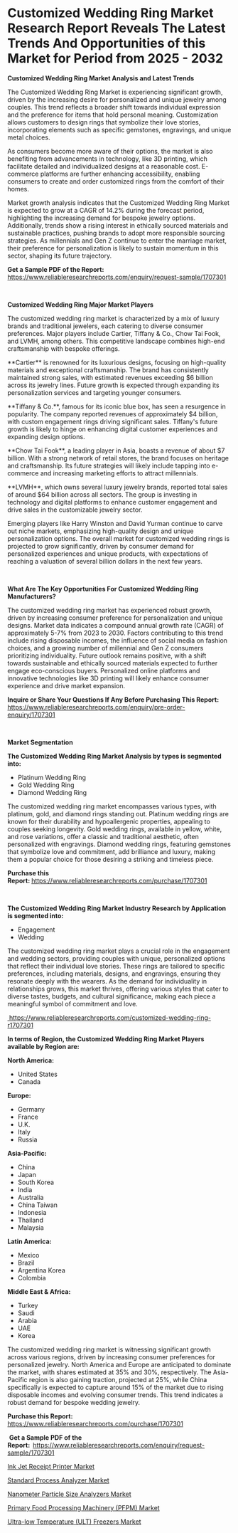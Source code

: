 <p><h1>Customized Wedding Ring Market Research Report Reveals The Latest Trends And Opportunities of this Market for Period from 2025 - 2032</h1></p><p><strong>Customized Wedding Ring Market Analysis and Latest Trends</strong></p>
<p><p>The Customized Wedding Ring Market is experiencing significant growth, driven by the increasing desire for personalized and unique jewelry among couples. This trend reflects a broader shift towards individual expression and the preference for items that hold personal meaning. Customization allows customers to design rings that symbolize their love stories, incorporating elements such as specific gemstones, engravings, and unique metal choices. </p><p>As consumers become more aware of their options, the market is also benefiting from advancements in technology, like 3D printing, which facilitate detailed and individualized designs at a reasonable cost. E-commerce platforms are further enhancing accessibility, enabling consumers to create and order customized rings from the comfort of their homes.</p><p>Market growth analysis indicates that the Customized Wedding Ring Market is expected to grow at a CAGR of 14.2% during the forecast period, highlighting the increasing demand for bespoke jewelry options. Additionally, trends show a rising interest in ethically sourced materials and sustainable practices, pushing brands to adopt more responsible sourcing strategies. As millennials and Gen Z continue to enter the marriage market, their preference for personalization is likely to sustain momentum in this sector, shaping its future trajectory.</p></p>
<p><strong>Get a Sample PDF of the Report:&nbsp;</strong> <a href="https://www.reliableresearchreports.com/enquiry/request-sample/1707301?utm_campaign=112&utm_medium=2&utm_source=Github&utm_content=ia&utm_term=28022025&utm_id=customized-wedding-ring">https://www.reliableresearchreports.com/enquiry/request-sample/1707301</a></p>
<p>&nbsp;</p>
<p><strong>Customized Wedding Ring Major Market Players</strong></p>
<p><p>The customized wedding ring market is characterized by a mix of luxury brands and traditional jewelers, each catering to diverse consumer preferences. Major players include Cartier, Tiffany & Co., Chow Tai Fook, and LVMH, among others. This competitive landscape combines high-end craftsmanship with bespoke offerings.</p><p>**Cartier** is renowned for its luxurious designs, focusing on high-quality materials and exceptional craftsmanship. The brand has consistently maintained strong sales, with estimated revenues exceeding $6 billion across its jewelry lines. Future growth is expected through expanding its personalization services and targeting younger consumers.</p><p>**Tiffany & Co.**, famous for its iconic blue box, has seen a resurgence in popularity. The company reported revenues of approximately $4 billion, with custom engagement rings driving significant sales. Tiffany's future growth is likely to hinge on enhancing digital customer experiences and expanding design options.</p><p>**Chow Tai Fook**, a leading player in Asia, boasts a revenue of about $7 billion. With a strong network of retail stores, the brand focuses on heritage and craftsmanship. Its future strategies will likely include tapping into e-commerce and increasing marketing efforts to attract millennials.</p><p>**LVMH**, which owns several luxury jewelry brands, reported total sales of around $64 billion across all sectors. The group is investing in technology and digital platforms to enhance customer engagement and drive sales in the customizable jewelry sector.</p><p>Emerging players like Harry Winston and David Yurman continue to carve out niche markets, emphasizing high-quality design and unique personalization options. The overall market for customized wedding rings is projected to grow significantly, driven by consumer demand for personalized experiences and unique products, with expectations of reaching a valuation of several billion dollars in the next few years.</p></p>
<p>&nbsp;</p>
<p><strong>What Are The Key Opportunities For Customized Wedding Ring Manufacturers?</strong></p>
<p><p>The customized wedding ring market has experienced robust growth, driven by increasing consumer preference for personalization and unique designs. Market data indicates a compound annual growth rate (CAGR) of approximately 5-7% from 2023 to 2030. Factors contributing to this trend include rising disposable incomes, the influence of social media on fashion choices, and a growing number of millennial and Gen Z consumers prioritizing individuality. Future outlook remains positive, with a shift towards sustainable and ethically sourced materials expected to further engage eco-conscious buyers. Personalized online platforms and innovative technologies like 3D printing will likely enhance consumer experience and drive market expansion.</p></p>
<p><strong>Inquire or Share Your Questions If Any Before Purchasing This Report:</strong> <a href="https://www.reliableresearchreports.com/enquiry/pre-order-enquiry/1707301?utm_campaign=112&utm_medium=2&utm_source=Github&utm_content=ia&utm_term=28022025&utm_id=customized-wedding-ring">https://www.reliableresearchreports.com/enquiry/pre-order-enquiry/1707301</a></p>
<p>&nbsp;</p>
<p><strong>Market Segmentation</strong></p>
<p><strong>The Customized Wedding Ring Market Analysis by types is segmented into:</strong></p>
<p><ul><li>Platinum Wedding Ring</li><li>Gold Wedding Ring</li><li>Diamond Wedding Ring</li></ul></p>
<p><p>The customized wedding ring market encompasses various types, with platinum, gold, and diamond rings standing out. Platinum wedding rings are known for their durability and hypoallergenic properties, appealing to couples seeking longevity. Gold wedding rings, available in yellow, white, and rose variations, offer a classic and traditional aesthetic, often personalized with engravings. Diamond wedding rings, featuring gemstones that symbolize love and commitment, add brilliance and luxury, making them a popular choice for those desiring a striking and timeless piece.</p></p>
<p><strong>Purchase this Report:&nbsp;</strong><a href="https://www.reliableresearchreports.com/purchase/1707301?utm_campaign=112&utm_medium=2&utm_source=Github&utm_content=ia&utm_term=28022025&utm_id=customized-wedding-ring">https://www.reliableresearchreports.com/purchase/1707301</a></p>
<p>&nbsp;</p>
<p><strong>The Customized Wedding Ring Market Industry Research by Application is segmented into:</strong></p>
<p><ul><li>Engagement</li><li>Wedding</li></ul></p>
<p><p>The customized wedding ring market plays a crucial role in the engagement and wedding sectors, providing couples with unique, personalized options that reflect their individual love stories. These rings are tailored to specific preferences, including materials, designs, and engravings, ensuring they resonate deeply with the wearers. As the demand for individuality in relationships grows, this market thrives, offering various styles that cater to diverse tastes, budgets, and cultural significance, making each piece a meaningful symbol of commitment and love.</p></p>
<p><a href="https://www.reliableresearchreports.com/customized-wedding-ring-r1707301?utm_campaign=112&utm_medium=2&utm_source=Github&utm_content=ia&utm_term=28022025&utm_id=customized-wedding-ring">&nbsp;https://www.reliableresearchreports.com/customized-wedding-ring-r1707301</a></p>
<p><strong>In terms of Region, the Customized Wedding Ring Market Players available by Region are:</strong></p>
<p>
    <p> <strong> North America: </strong>
        <ul>
            <li>United States</li>
            <li>Canada</li>
        </ul>
        </p> 
    <p> <strong> Europe: </strong>
        <ul>
            <li>Germany</li>
            <li>France</li>
            <li>U.K.</li>
            <li>Italy</li>
            <li>Russia</li>
        </ul>
        </p> 
    <p> <strong> Asia-Pacific: </strong>
        <ul>
            <li>China</li>
            <li>Japan</li>
            <li>South Korea</li>
            <li>India</li>
            <li>Australia</li>
            <li>China Taiwan</li>
            <li>Indonesia</li>
            <li>Thailand</li>
            <li>Malaysia</li>
        </ul>
        </p> 
    <p> <strong> Latin America: </strong>
        <ul>
            <li>Mexico</li>
            <li>Brazil</li>
            <li>Argentina Korea</li>
            <li>Colombia</li>
        </ul>
        </p> 
    <p> <strong> Middle East & Africa: </strong>
        <ul>
            <li>Turkey</li>
            <li>Saudi</li>
            <li>Arabia</li>
            <li>UAE</li>
            <li>Korea</li>
        </ul>
    </p>
    </p>
<p><p>The customized wedding ring market is witnessing significant growth across various regions, driven by increasing consumer preferences for personalized jewelry. North America and Europe are anticipated to dominate the market, with shares estimated at 35% and 30%, respectively. The Asia-Pacific region is also gaining traction, projected at 25%, while China specifically is expected to capture around 15% of the market due to rising disposable incomes and evolving consumer trends. This trend indicates a robust demand for bespoke wedding jewelry.</p></p>
<p><strong>Purchase this Report: </strong><a href="https://www.reliableresearchreports.com/purchase/1707301?utm_campaign=112&utm_medium=2&utm_source=Github&utm_content=ia&utm_term=28022025&utm_id=customized-wedding-ring">https://www.reliableresearchreports.com/purchase/1707301</a></p>
<p>&nbsp;<strong>Get a Sample PDF of the Report:&nbsp;&nbsp;</strong><a href="https://www.reliableresearchreports.com/enquiry/request-sample/1707301?utm_campaign=112&utm_medium=2&utm_source=Github&utm_content=ia&utm_term=28022025&utm_id=customized-wedding-ring">https://www.reliableresearchreports.com/enquiry/request-sample/1707301</a></p>
<p><strong></strong></p>
<p><p><a href="https://github.com/trossdushi7u/Market-Research-Report-List-1/blob/main/ink-jet-receipt-printer-market.md?utm_campaign=112&utm_medium=2&utm_source=Github&utm_content=ia&utm_term=28022025&utm_id=customized-wedding-ring">Ink Jet Receipt Printer Market</a></p><p><a href="https://github.com/jovencreenq3/Market-Research-Report-List-1/blob/main/standard-process-analyzer-market.md?utm_campaign=112&utm_medium=2&utm_source=Github&utm_content=ia&utm_term=28022025&utm_id=customized-wedding-ring">Standard Process Analyzer Market</a></p><p><a href="https://github.com/FassouRP/Market-Research-Report-List-7/blob/main/nanometer-particle-size-analyzers-market.md?utm_campaign=112&utm_medium=2&utm_source=Github&utm_content=ia&utm_term=28022025&utm_id=customized-wedding-ring">Nanometer Particle Size Analyzers Market</a></p><p><a href="https://github.com/isiahjoyne3b/Market-Research-Report-List-1/blob/main/primary-food-processing-machinery-pfpm-market.md?utm_campaign=112&utm_medium=2&utm_source=Github&utm_content=ia&utm_term=28022025&utm_id=customized-wedding-ring">Primary Food Processing Machinery (PFPM) Market</a></p><p><a href="https://github.com/godutetraeva/Market-Research-Report-List-1/blob/main/ultra-low-temperature-ult-freezers-market.md?utm_campaign=112&utm_medium=2&utm_source=Github&utm_content=ia&utm_term=28022025&utm_id=customized-wedding-ring">Ultra-low Temperature (ULT) Freezers Market</a></p></p>